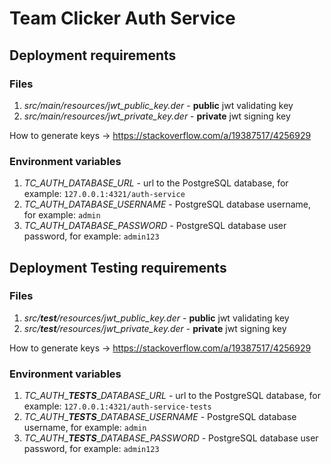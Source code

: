 # Team Clicker Auth Service

## Deployment requirements

### Files

 1. _src/main/resources/jwt_public_key.der_ - **public** jwt validating key
 2. _src/main/resources/jwt_private_key.der_ - **private** jwt signing key

How to generate keys -> https://stackoverflow.com/a/19387517/4256929

### Environment variables

 1. _TC_AUTH_DATABASE_URL_ - url to the PostgreSQL database, for example:
 `127.0.0.1:4321/auth-service`
 2. _TC_AUTH_DATABASE_USERNAME_ - PostgreSQL database username, for example:
 `admin`
 3. _TC_AUTH_DATABASE_PASSWORD_ - PostgreSQL database user password, for example:
 `admin123`

## Deployment Testing requirements

### Files

 1. _src/**test**/resources/jwt_public_key.der_ - **public** jwt validating key
 2. _src/**test**/resources/jwt_private_key.der_ - **private** jwt signing key

How to generate keys -> https://stackoverflow.com/a/19387517/4256929

### Environment variables

 1. _TC_AUTH__**_TESTS_**__DATABASE_URL_ - url to the PostgreSQL database, for example:
 `127.0.0.1:4321/auth-service-tests`
 2. _TC_AUTH__**_TESTS_**__DATABASE_USERNAME_ - PostgreSQL database username, for example:
 `admin`
 3. _TC_AUTH__**_TESTS_**__DATABASE_PASSWORD_ - PostgreSQL database user password, for example:
 `admin123`
